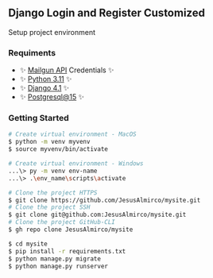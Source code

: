 ## Django Login and Register Customized

Setup project environment

### Requiments

- ✨ [Mailgun API](https://www.mailgun.com) Credentials ✨
- ✨ [Python 3.11](https://www.python.org) ✨
- ✨ [Django 4.1](https://docs.djangoproject.com/) ✨
- ✨ [Postgresql@15](https://www.postgresql.org) ✨

### Getting Started
```bash
# Create virtual environment - MacOS
$ python -m venv myvenv 
$ source myvenv/bin/activate
```
```bash
# Create virtual environment - Windows
...\> py -m venv env-name 
...\> .\env_name\scripts\activate
```
```bash
# Clone the project HTTPS
$ git clone https://github.com/JesusAlmirco/mysite.git
# Clone the project SSH
$ git clone git@github.com:JesusAlmirco/mysite.git
# Clone the project GitHub-CLI
$ gh repo clone JesusAlmirco/mysite
```
```bash
$ cd mysite
$ pip install -r requirements.txt
$ python manage.py migrate
$ python manage.py runserver
```